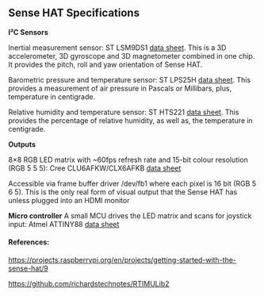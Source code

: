 ## Sense HAT Specifications

**I²C Sensors**

Inertial measurement sensor: ST LSM9DS1 [data sheet](http://www.st.com/web/en/resource/technical/document/datasheet/DM00103319.pdf).  This is a 3D accelerometer, 3D gyroscope and 3D magnetometer combined in one chip.   It provides the pitch, roll and yaw orientation of Sense HAT.

Barometric pressure and temperature sensor: ST LPS25H [data sheet](http://www.st.com/web/en/resource/technical/document/datasheet/DM00066332.pdf).  This provides a measurement of air pressure in Pascals or Millibars, plus, temperature in centigrade.

Relative humidity and temperature sensor: ST HTS221 [data sheet](http://www.farnell.com/datasheets/1836732.pdf).  This provides the percentage of relative humidity, as well as, the temperature in centigrade.

**Outputs**

8×8 RGB LED matrix with ~60fps refresh rate and 15-bit colour resolution (RGB 5 5 5): Cree CLU6AFKW/CLX6AFKB [data sheet](http://www.cree.com/sitecore%20modules/web/~/media/Files/Cree/LED%20Components%20and%20Modules/HB/Data%20Sheets/CLX6AFKB.pdf)

Accessible via frame buffer driver /dev/fb1 where each pixel is 16 bit (RGB 5 6 5). This is the only real form of visual output that the Sense HAT has unless plugged into an HDMI monitor

**Micro controller** A small MCU drives the LED matrix and scans for joystick input: Atmel ATTINY88 [data sheet](http://www.atmel.com/Images/doc8008.pdf)


#### References:

https://projects.raspberrypi.org/en/projects/getting-started-with-the-sense-hat/9

https://github.com/richardstechnotes/RTIMULib2
